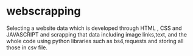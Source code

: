 # webscrapping
Selecting a website data which is developed through HTML , CSS and JAVASCRIPT and scrapping that data including image links,text, and the whole code using python libraries such as bs4,requests and storing all those in csv file.

